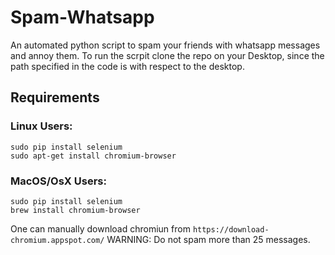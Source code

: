 # Spam-Whatsapp
An automated python script to spam your friends with whatsapp messages and annoy them.
To run the scrpit clone the repo on your Desktop, since the path specified in the code is with respect to the desktop.
## Requirements
### Linux Users:
```
sudo pip install selenium
sudo apt-get install chromium-browser

```
### MacOS/OsX Users:
```
sudo pip install selenium
brew install chromium-browser
```
One can manually download chromiun from ``` https://download-chromium.appspot.com/ ```
WARNING: Do not spam more than 25 messages.



